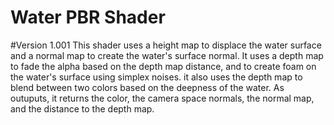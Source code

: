 # Water PBR Shader
#Version 1.001
This shader uses a height map to displace the water surface and a normal map to create the water's surface normal. 
It uses a depth map to fade the alpha based on the depth map distance, and to create foam on the water's surface using simplex noises. 
it also uses the depth map to blend between two colors based on the deepness of the water. 
As outuputs, it returns the color, the camera space normals, the normal map, and the distance to the depth map.
